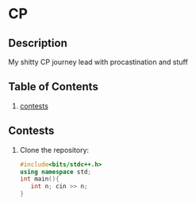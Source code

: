 # CP
## Description
My shitty CP journey 
lead with procastination and stuff

## Table of Contents
1. [contests](#contests)

## Contests
1. Clone the repository:
   ```C++
   #include<bits/stdc++.h>
   using namespace std;
   int main(){
      int n; cin >> n;
   }
